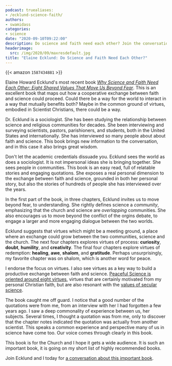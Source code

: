 ```yaml
---
podcast: truealiases:
- /ecklund-science-faith/
authors:
- swamidass
categories:
- science
date: "2020-09-10T09:22:00"
description: Do science and faith need each other? Join the conversation today with Elaine Ecklund, a sociologist of science, about her new book.
headerimage:
  src: /img/2020/09/maxresdefault.jpg
title: "Elaine Ecklund: Do Science and Faith Need Each Other?"
---
```


{{< amazon `1587434881` >}}

Elaine Howard Ecklund's most recent book *[Why Science and Faith Need Each Other: Eight Shared Values That Move Us Beyond Fear](https://www.amazon.com/Science-Faith-Need-Each-Other-ebook/dp/B0821NVBVM/tag=swamidass-20)*. This is an excellent book that maps out how a cooperative exchange between faith and science could proceed. Could there be a way for the world to interact in a way that mutually benefits both? Maybe in the common ground of virtues, embodied in Scientist Christians, there could be a way.

Dr. Ecklund is a sociologist. She has been studying the relationship between science and religious communities for decades. She been interviewing and surveying scientists, pastors, parishioners, and students, both in the United States and internationally. She has interviewed so many people about about faith and science. This book brings new information to the conversation, and in this case it also brings great wisdom.

Don't let the academic credentials dissuade you. Ecklund sees the world as does a sociologist. It is not impersonal ideas she is bringing together. She sees people in communities. This book is an easy read, full of relatable stories and engaging quotations. She exposes a real personal dimension to the exchange between faith and science, grounded in both her personal story, but also the stories of hundreds of people she has interviewed over the years.

In the first part of the book, in three chapters, Ecklund invites us to move beyond fear, to understanding. She rightly defines science a *community*, emphasizing that the church and science are *overlapping* communities. She also encourages us to move beyond the conflict of the orgins debate, to engage a larger and more engaging dialogue between the two worlds.

Ecklund suggests that virtues which might be a meeting ground, a place where an exchange could grow between the two communities, science and the church. The next four chapters explores virtues of process: **curiosity**, **doubt**, **humility**, and **creativity**. The final four chapters explore virtues of redemption: **healing**, **awe**, **shalom**, and **gratitude**. Perhaps unsurprisingly, my favorite chapter was on shalom, which is another word for peace.

I endorse the focus on virtues. I also see virtues as a key way to build a productive exchange between faith and science. [Peaceful Science is oriented around eight virtues](https://peacefulscience.org/mission-and-values/), virtues that are certainly motivated from my personal Christian faith, but are also resonant with the [values of secular science](https://peacefulscience.org/stephen-matheson-humanists-invitation/).

The book caught me off guard. I notice that a good number of the quotations were from me, from an interview with her I had forgotten a few years ago. I saw a deep commonality of experience between us, her subjects. Several times, I thought a quotation was from me, only to discover that the chapter notes indicated the quotation was actually from another scientist. This speaks a common experience and perspective many of us in science have come too. Our voice comes through clearly in this book.

This book is for the Church and I hope it gets a wide audience. It is such an important book, it is going on my short list of highly recommended books.

Join Ecklund and I today for [a conversation about this important book](https://www.youtube.com/watch?v=Mc8UjDNwlOI).
